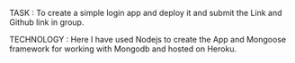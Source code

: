 TASK : To create a simple login app and deploy it and
        submit the Link and Github link in group.

TECHNOLOGY : Here I have used Nodejs to create the
             App and Mongoose framework for working 
             with Mongodb and hosted on Heroku.
